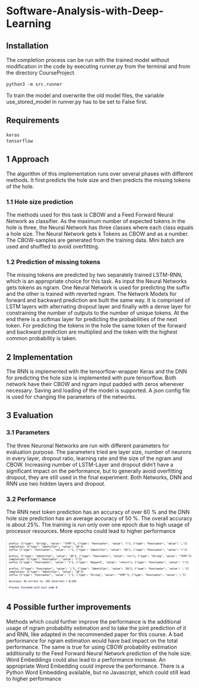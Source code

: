 # Software-Analysis-with-Deep-Learning

## Installation
The completion process can be run with the trained model without modification in the code by executing runner.py from the terminal and from the directory CourseProject. 
```
python3 -m src.runner
```
To train the model and overwrite the old model files, the variable use_stored_model in runner.py has to be set to False first.

## Requirements
```
keras
tensorflow
```
## 1 Approach
The algorithm of this implementation runs over several phases with different methods. It first predicts the hole size and then predicts the missing tokens of the hole.
### 1.1 Hole size prediction
The methods used for this task is CBOW and a Feed Forward Neural Network as classifier. As the maximum number of expected tokens in the hole is three, the Neural Network has three classes where each class equals a hole size. The Neural Network gets k Tokens as CBOW and as a number. The CBOW-samples are generated from the training data. Mini batch are used and shuffled to avoid overfitting.
### 1.2 Prediction of missing tokens
The missing tokens are predicted by two separately trained LSTM-RNN, which is an appropriate choice for this task. As input the Neural Networks gets tokens as ngram. One Neural Network is used for predicting the suffix and the other is trained with reverted ngram.
The Network Models for forward and backward prediction are built the same way. It is comprised of LSTM layers with alternating dropout layer and finally with a dense layer for constraining the number of outputs to the number of unique tokens. At the end there is a softmax layer for predicting the probabilities of the next token.
For predicting the tokens in the hole the same token of the forward and backward prediction are multiplied and the token with the highest common probability is taken.
## 2 Implementation
The RNN is implemented with the tensorflow-wrapper Keras and the DNN for predicting the hole size is implemented with pure tensorflow.
Both network have their CBOW and ngram input padded with zeros whenever necessary. Saving and loading of the model is supported.
A json config file is used for changing the parameters of the networks.
## 3 Evaluation
### 3.1 Parameters
The three Neuronal Networks are run with different parameters for evaluation purpose. The parameters tried are layer size, number of neurons in every layer, dropout ratio, learning rate and the size of the ngram and CBOW.
Increasing number of LSTM-Layer and dropout didn’t have a significant impact on the performance, but to generally avoid overfitting dropout, they are still used in the final experiment. Both Networks, DNN and RNN use two hidden layers and dropout.
### 3.2 Performance
The RNN next token prediction has an accuracy of over 60 % and the DNN hole size prediction has an average accuracy of 50 %. The overall accuracy is about 25%.
The training is run only over one epoch due to high usage of processor resources. More epochs could lead to higher performance

![results](https://github.com/saoudh/Software-Analysis-with-Deep-Learning/blob/master/result.png)

## 4 Possible further improvements
Methods which could further improve the performance is the additional usage of ngram probability estimation and to take the joint prediction of it and RNN, like adapted in the recommended paper for this course. A bad performance for ngram estimation would have bad impact on the total performance. The same is true for using CBOW probability estimation additionally to the Feed Forward Neural Network prediction of the hole size. Word Embeddings could also lead to a performance increase.
An appropriate Word Embedding could improve the performance. There is a Python Word Embedding available, but no Javascript, which could still lead to higher performance



